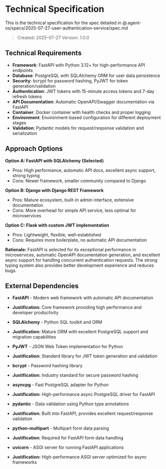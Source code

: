 # Technical Specification

This is the technical specification for the spec detailed in @.agent-os/specs/2025-07-27-user-authentication-service/spec.md

> Created: 2025-07-27
> Version: 1.0.0

## Technical Requirements

- **Framework**: FastAPI with Python 3.12+ for high-performance API endpoints
- **Database**: PostgreSQL with SQLAlchemy ORM for user data persistence
- **Security**: bcrypt for password hashing, PyJWT for token generation/validation
- **Authentication**: JWT tokens with 15-minute access tokens and 7-day refresh tokens
- **API Documentation**: Automatic OpenAPI/Swagger documentation via FastAPI
- **Container**: Docker container with health checks and proper logging
- **Environment**: Environment-based configuration for different deployment stages
- **Validation**: Pydantic models for request/response validation and serialization

## Approach Options

**Option A: FastAPI with SQLAlchemy (Selected)**
- Pros: High performance, automatic API docs, excellent async support, strong typing
- Cons: Newer framework, smaller community compared to Django

**Option B: Django with Django REST Framework**
- Pros: Mature ecosystem, built-in admin interface, extensive documentation
- Cons: More overhead for simple API service, less optimal for microservices

**Option C: Flask with custom JWT implementation**
- Pros: Lightweight, flexible, well-established
- Cons: Requires more boilerplate, no automatic API documentation

**Rationale:** FastAPI is selected for its exceptional performance in microservices, automatic OpenAPI documentation generation, and excellent async support for handling concurrent authentication requests. The strong typing system also provides better development experience and reduces bugs.

## External Dependencies

- **FastAPI** - Modern web framework with automatic API documentation
- **Justification:** Core framework providing high performance and developer productivity

- **SQLAlchemy** - Python SQL toolkit and ORM
- **Justification:** Mature ORM with excellent PostgreSQL support and migration capabilities

- **PyJWT** - JSON Web Token implementation for Python
- **Justification:** Standard library for JWT token generation and validation

- **bcrypt** - Password hashing library
- **Justification:** Industry standard for secure password hashing

- **asyncpg** - Fast PostgreSQL adapter for Python
- **Justification:** High-performance async PostgreSQL driver for FastAPI

- **pydantic** - Data validation using Python type annotations
- **Justification:** Built into FastAPI, provides excellent request/response validation

- **python-multipart** - Multipart form data parsing
- **Justification:** Required for FastAPI form data handling

- **uvicorn** - ASGI server for running FastAPI applications
- **Justification:** High-performance ASGI server optimized for async frameworks